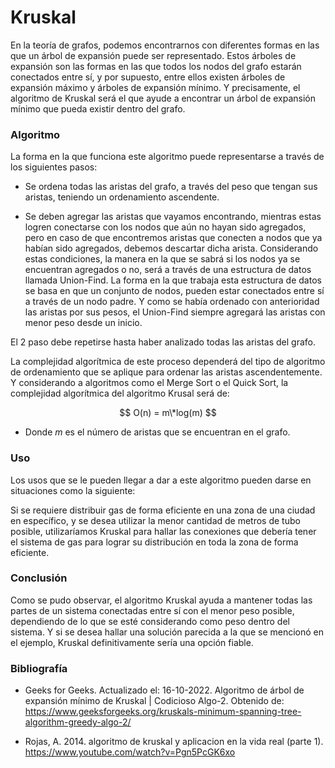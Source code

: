 # Kruskal

En la teoría de grafos, podemos encontrarnos con diferentes formas en las que un árbol de expansión puede ser representado. Estos árboles de expansión son las formas en las que todos los nodos del grafo estarán conectados entre sí, y por supuesto, entre ellos existen árboles de expansión máximo y árboles de expansión mínimo. Y precisamente, el algoritmo de Kruskal será el que ayude a encontrar un árbol de expansión mínimo que pueda existir dentro del grafo.

### Algoritmo

La forma en la que funciona este algoritmo puede representarse a través de los siguientes pasos:

- Se ordena todas las aristas del grafo, a través del peso que tengan sus aristas, teniendo un ordenamiento ascendente.

- Se deben agregar las aristas que vayamos encontrando, mientras estas logren conectarse con los nodos que aún no hayan sido agregados, pero en caso de que encontremos aristas que conecten a nodos que ya habían sido agregados, debemos descartar dicha arista. Considerando estas condiciones, la manera en la que se sabrá si los nodos ya se encuentran agregados o no, será a través de una estructura de datos llamada Union-Find. La forma en la que trabaja esta estructura de datos se basa en que un conjunto de nodos, pueden estar conectados entre sí a través de un nodo padre. Y como se había ordenado con anterioridad las aristas por sus pesos, el Union-Find siempre agregará las aristas con menor peso desde un inicio.

El 2 paso debe repetirse hasta haber analizado todas las aristas del grafo.

La complejidad algorítmica de este proceso dependerá del tipo de algoritmo de ordenamiento que se aplique para ordenar las aristas ascendentemente. Y considerando a algoritmos como el Merge Sort o el Quick Sort, la complejidad algorítmica del algoritmo Krusal será de:

$$ O(n) = m\*log(m) $$

- Donde $m$ es el número de aristas que se encuentran en el grafo.

### Uso

Los usos que se le pueden llegar a dar a este algoritmo pueden darse en situaciones como la siguiente:

Si se requiere distribuir gas de forma eficiente en una zona de una ciudad en específico, y se desea utilizar la menor cantidad de metros de tubo posible, utilizaríamos Kruskal para hallar las conexiones que debería tener el sistema de gas para lograr su distribución en toda la zona de forma eficiente.

### Conclusión

Como se pudo observar, el algoritmo Kruskal ayuda a mantener todas las partes de un sistema conectadas entre sí con el menor peso posible, dependiendo de lo que se esté considerando como peso dentro del sistema. Y si se desea hallar una solución parecida a la que se mencionó en el ejemplo, Kruskal definitivamente sería una opción fiable.

### Bibliografía

- Geeks for Geeks. Actualizado el: 16-10-2022. Algoritmo de árbol de expansión mínimo de Kruskal | Codicioso Algo-2. Obtenido de: https://www.geeksforgeeks.org/kruskals-minimum-spanning-tree-algorithm-greedy-algo-2/

- Rojas, A. 2014. algoritmo de kruskal y aplicacion en la vida real (parte 1). https://www.youtube.com/watch?v=Pgn5PcGK6xo
